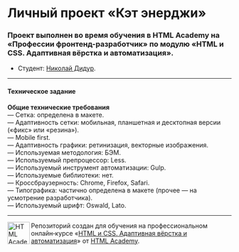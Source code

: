 # Личный проект «Кэт энерджи»

### Проект выполнен во время обучения в HTML Academy на «Профессии фронтенд-разработчик» по модулю «HTML и CSS. Адаптивная вёрстка и автоматизация».

* Студент: [Николай Дидур](https://up.htmlacademy.ru/adaptive/27/user/2158229).
---

#### Техническое задание  
**Общие технические требования**  
—  Сетка: определена в макете.  
—  Адаптивность сетки: мобильная, планшетная и десктопная версии («фикс» или «резина»).  
—  Mobile first.  
—  Адаптивность графики: ретинизация, векторные изображения.  
—  Используемая методология: БЭМ.  
—  Используемый препроцессор: Less.  
—  Используемый инструмент автоматизации: Gulp.  
—  Используемые библиотеки: нет.  
—  Кроссбраузерность: Chrome, Firefox, Safari.  
—  Типографика: частично определена в макете (прочее — на усмотрение разработчика).  
—  Используемый шрифт: Oswald, Lato.  

---

<a href="https://htmlacademy.ru/intensive/adaptive"><img align="left" width="50" height="50" alt="HTML Academy" src="https://up.htmlacademy.ru/static/img/intensive/adaptive/logo-for-github-2.png"></a>

Репозиторий создан для обучения на профессиональном онлайн‑курсе «[HTML и CSS. Адаптивная вёрстка и автоматизация](https://htmlacademy.ru/intensive/adaptive)» от [HTML Academy](https://htmlacademy.ru).

[check-image]: https://github.com/htmlacademy-adaptive/2158229-cat-energy-27/workflows/Project%20check/badge.svg?branch=master
[check-url]: https://github.com/htmlacademy-adaptive/2158229-cat-energy-27/actions
